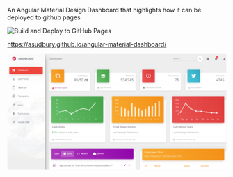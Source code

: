 An Angular Material Design Dashboard that highlights how it can be deployed to github pages

![Build and Deploy to GitHub Pages](https://github.com/asudbury/angular-material-dashboard/workflows/Build%20and%20Deploy%20to%20GitHub%20Pages/badge.svg)

https://asudbury.github.io/angular-material-dashboard/

![Alt text](/src/assets/img/scorchio-dashboard.png?raw=true)
